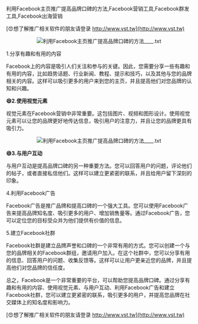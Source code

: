 利用Facebook主页推广提高品牌口碑的方法,Facebook营销工具,Facebook群发工具,Facebook出海营销

[😍想了解推广相关软件的朋友请登录 http://www.vst.tw](http://www.vst.tw)

 <center><img src="https://vst.tw/MP4/tuiguang/png/7.png" alt="利用Facebook主页推广提高品牌口碑的方法____.txt"></center>

1.分享有趣和有用的内容

Facebook上的内容是吸引人们关注和参与的关键。因此，您需要分享一些有趣和有用的内容，比如趋势话题、行业新闻、教程、提示和技巧，以及其他与您的品牌相关的内容。这样可以吸引更多的用户来到您的主页，并且提高他们对您品牌的认知和兴趣。

**😄2.使用视觉元素**

视觉元素在Facebook营销中非常重要。这包括图片、视频和图形设计。使用视觉元素可以让您的品牌更好地传达信息，吸引用户的注意力，并且让您的品牌更具有吸引力。

 <center><img src="https://vst.tw/MP4/tuiguang/png/7.png" alt="利用Facebook主页推广提高品牌口碑的方法____.txt"></center>

**😄3.与用户互动**

与用户互动是提高品牌口碑的另一种重要方法。您可以回答用户的问题，评论他们的帖子，或者直接私信他们。这样可以建立更紧密的联系，并且给用户留下深刻的印象。

4.利用Facebook广告

Facebook广告是推广品牌和提高口碑的一个强大工具。您可以使用Facebook广告来提高品牌知名度、吸引更多的用户、增加销售量等。通过Facebook广告，您可以定位您的目标受众并为他们提供有价值的信息。

5.建立Facebook社群

Facebook社群是建立品牌声誉和口碑的一个非常有用的方式。您可以创建一个与您的品牌相关的Facebook群组，邀请用户加入。在这个社群中，您可以分享有用的信息、回答用户的问题、收集反馈等。这样可以让用户更亲近您的品牌，并且提高他们对您品牌的信任度。

总之，Facebook是一个非常重要的平台，可以帮助您提高品牌口碑。通过分享有趣和有用的内容、使用视觉元素、与用户互动、利用Facebook广告和建立Facebook社群，您可以建立更紧密的联系，吸引更多的用户，并提高您品牌在社交媒体上的知名度和影响力。

[😍想了解推广相关软件的朋友请登录 http://www.vst.tw](http://www.vst.tw)



